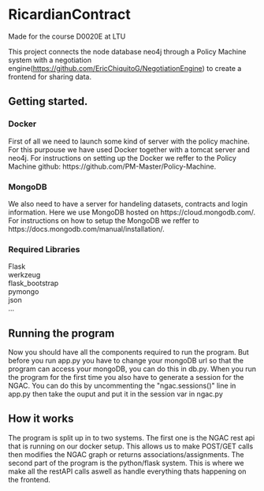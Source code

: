 # RicardianContract
Made for the course D0020E at LTU

This project connects the node database neo4j through a Policy Machine system
with a negotiation engine(https://github.com/EricChiquitoG/NegotiationEngine) to create a frontend for sharing data.

<h2>Getting started.</h2>

<h3>Docker</h3>
First of all we need to launch some kind of server with the policy machine. For this purpouse we have used Docker together with a tomcat server and neo4j.
For instructions on setting up the Docker we reffer to the Policy Machine github: https://github.com/PM-Master/Policy-Machine.

<h3>MongoDB</h3>
We also need to have a server for handeling datasets, contracts and login information. Here we use MongoDB hosted on https://cloud.mongodb.com/. For instructions on how to setup the MongoDB we reffer to https://docs.mongodb.com/manual/installation/.

<h3>Required Libraries</h3>
Flask </br>
werkzeug </br>
flask_bootstrap </br>
pymongo </br>
json </br>
...

<h2>Running the program</h2>
Now you should have all the components required to run the program. But before you run app.py you have to change your mongoDB url so that the program can access your mongoDB, you can do this in db.py. When you run the program for the first time you also have to generate a session for the NGAC. You can do this by uncommenting the "ngac.sessions()" line in app.py then take the ouput and put it in the session var in ngac.py

<h2>How it works</h2>
The program is split up in to two systems. The first one is the NGAC rest api that is running on our docker setup. This allows us to make POST/GET calls then modifies the NGAC graph or returns associations/assignments. The second part of the program is the python/flask system. This is where we make all the restAPI calls aswell as handle everything thats happening on the frontend.
